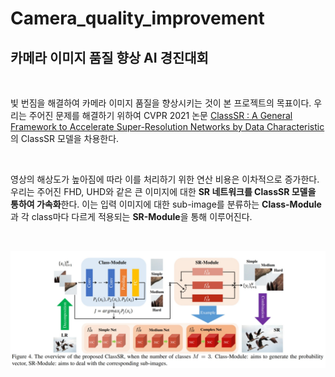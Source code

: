 # Camera_quality_improvement
##  카메라 이미지 품질 향상 AI 경진대회

<br>

빛 번짐을 해결하여 카메라 이미지 품질을 향상시키는 것이 본 프로젝트의 목표이다.
우리는 주어진 문제를 해결하기 위하여 CVPR 2021 논문 [ClassSR : A General Framework to Accelerate Super-Resolution Networks by Data Characteristic](https://github.com/Xiangtaokong/ClassSR) 의 ClassSR 모델을 차용한다.

<br>

영상의 해상도가 높아짐에 따라 이를 처리하기 위한 연산 비용은 이차적으로 증가한다.
우리는 주어진 FHD, UHD와 같은 큰 이미지에 대한 **SR 네트워크를 ClassSR 모델을 통하여 가속화**한다.
이는 입력 이미지에 대한 sub-image를 분류하는 **Class-Module**과 각 class마다 다르게 적용되는 **SR-Module**을 통해 이루어진다.

<br>

![img1](./demo_images/ClassSR.jpg)

